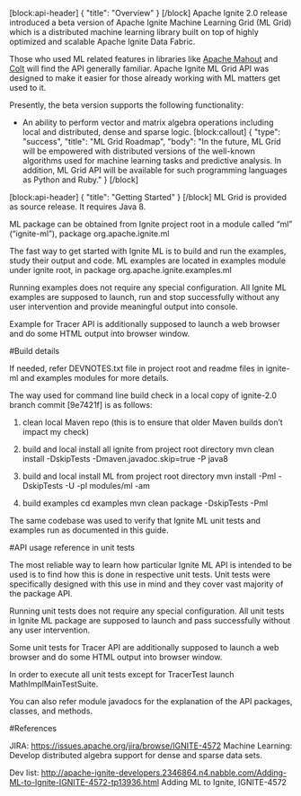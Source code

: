 [block:api-header]
{
  "title": "Overview"
}
[/block]
Apache Ignite 2.0 release introduced a beta version of Apache Ignite Machine Learning Grid (ML Grid) which is a distributed machine learning library built on top of highly optimized and scalable Apache Ignite Data Fabric.

Those who used ML related features in libraries like [Apache Mahout](http://mahout.apache.org) and [Colt](https://en.wikipedia.org/wiki/Colt_(libraries)) will find the API generally familiar. Apache Ignite ML Grid API was designed to make it easier for those already working with ML matters get used to it.

Presently, the beta version supports the following functionality:
*  An ability to perform vector and matrix algebra operations including local and distributed, dense and sparse logic.
[block:callout]
{
  "type": "success",
  "title": "ML Grid Roadmap",
  "body": "In the future, ML Grid will be empowered with distributed versions of the well-known algorithms used for machine learning tasks and predictive analysis. In addition, ML Grid API will be available for such programming languages as Python and Ruby."
}
[/block]

[block:api-header]
{
  "title": "Getting Started"
}
[/block]
ML Grid is provided as source release. It requires Java 8.

ML package can be obtained from Ignite project root in a module called “ml” (“ignite-ml”), package org.apache.ignite.ml

The fast way to get started with Ignite ML is to build and run the examples, study their output and code. ML examples are located in examples module under ignite root, in package org.apache.ignite.examples.ml

Running examples does not require any special configuration. All Ignite ML examples are supposed to launch, run and stop successfully without any user intervention and provide meaningful output into console.

Example for Tracer API is additionally supposed to launch a web browser and do some HTML output into browser window.


#Build details


If needed, refer DEVNOTES.txt file in project root and readme files in ignite-ml and examples modules for more details.

The way used for command line build check in a local copy of ignite-2.0 branch commit [9e7421f] is as follows:

1. clean local Maven repo
   (this is to ensure that older Maven builds don’t impact my check)

2. build and local install all ignite from project root directory
  mvn clean install -DskipTests -Dmaven.javadoc.skip=true -P java8

3. build and local install ML from project root directory
  mvn install -Pml -DskipTests -U -pl modules/ml -am

4. build examples
  cd examples
  mvn clean package -DskipTests -Pml

The same codebase was used to verify that Ignite ML unit tests and examples run as documented in this guide.


#API usage reference in unit tests


The most reliable way to learn how particular Ignite ML API is intended to be used is to find how this is done in respective unit tests. Unit tests were specifically designed with this use in mind and they cover vast majority of the package API.

Running unit tests does not require any special configuration. All unit tests in Ignite ML package are supposed to launch and pass successfully without any user intervention.

Some unit tests for Tracer API are additionally supposed to launch a web browser and do some HTML output into browser window.

In order to execute all unit tests except for TracerTest launch MathImplMainTestSuite.

You can also refer module javadocs for the explanation of the API packages, classes, and methods.


#References


JIRA: https://issues.apache.org/jira/browse/IGNITE-4572
    Machine Learning: Develop distributed algebra support for dense and sparse data sets.

Dev list: http://apache-ignite-developers.2346864.n4.nabble.com/Adding-ML-to-Ignite-IGNITE-4572-tp13936.html
    Adding ML to Ignite, IGNITE-4572